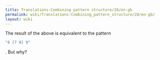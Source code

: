 ```yaml
---
title: Translations:Combining pattern structure/28/en-gb
permalink: wiki/Translations:Combining_pattern_structure/28/en-gb/
layout: wiki
---
```


The result of the above is equivalent to the pattern

``` Haskell
"6 [7 8] 9"
```

. But why?
